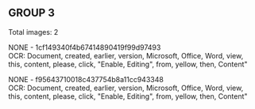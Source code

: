 ## GROUP 3
Total images: 2  

NONE - 1cf149340f4b67414890419f99d97493  
OCR: Document, created, earlier, version, Microsoft, Office, Word, view, this, content, please, click, "Enable, Editing", from, yellow, then, Content"  

NONE - f95643710018c437754b8a11cc943348  
OCR: Document, created, earlier, version, Microsoft, Office, Word, view, this, content, please, click, "Enable, Editing", from, yellow, then, Content"  

